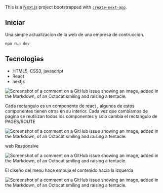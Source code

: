 This is a [Next.js](https://nextjs.org/) project bootstrapped with [`create-next-app`](https://github.com/vercel/next.js/tree/canary/packages/create-next-app).

## Iniciar

Una simple actualizacion de la web de una empresa de contruccion.

```bash
npm run dev
```
## Tecnologias

- HTML5, CSS3, javascript
- React
- nextjs

![Screenshot of a comment on a GitHub issue showing an image, added in the Markdown, of an Octocat smiling and raising a tentacle.](https://i.pinimg.com/564x/ae/a6/3e/aea63e14297ff69fabb7d95c19ca3fea.jpg)

Cada rectangulo es un componente de react , algunos de estos componentes tienen otros en su interior.
Cada vez que cambiamos de pagina se reutilizan todos los componentes y solo cambia el rectangulo de PAGES/ROUTE

![Screenshot of a comment on a GitHub issue showing an image, added in the Markdown, of an Octocat smiling and raising a tentacle.](https://i.pinimg.com/564x/ff/ec/4c/ffec4c79d2e4c03b01992b4c62f004c3.jpg)

web Responsive

![Screenshot of a comment on a GitHub issue showing an image, added in the Markdown, of an Octocat smiling and raising a tentacle.](https://i.pinimg.com/564x/76/f7/0d/76f70d44d977aea7a9d50926ff59617d.jpg)

El diseño del menu hace empuja el contenido hacia la izquerda 

![Screenshot of a comment on a GitHub issue showing an image, added in the Markdown, of an Octocat smiling and raising a tentacle.](https://i.pinimg.com/564x/b6/70/70/b670706cbc2c934d4a6b802058a644ad.jpg)

